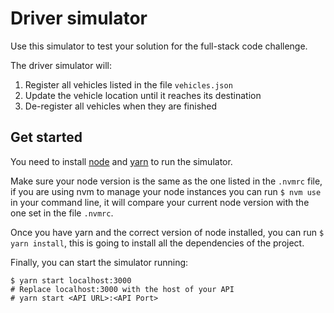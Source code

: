 # Driver simulator

Use this simulator to test your solution for the full-stack code challenge.

The driver simulator will:
1. Register all vehicles listed in the file `vehicles.json`
2. Update the vehicle location until it reaches its destination
3. De-register all vehicles when they are finished

## Get started

You need to install [node](https://github.com/creationix/nvm#install-script) and [yarn](https://yarnpkg.com/en/docs/install) to run the simulator.

Make sure your node version is the same as the one listed in the `.nvmrc` file, if you are using nvm to manage your node instances you can run `$ nvm use` in your command line, it will compare your current node version with the one set in the file `.nvmrc`.

Once you have yarn and the correct version of node installed, you can run `$ yarn install`, this is going to install all the dependencies of the project.

Finally, you can start the simulator running:

```shell
$ yarn start localhost:3000
# Replace localhost:3000 with the host of your API
# yarn start <API URL>:<API Port>
```
```
